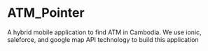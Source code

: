 # ATM_Pointer
A hybrid mobile application to find ATM in Cambodia.
We use ionic, saleforce, and google map API technology to build this application
